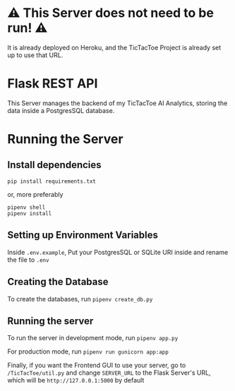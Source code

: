 # ⚠ This Server does not need to be run! ⚠
It is already deployed on Heroku, and the TicTacToe Project is already set up to use that URL.

# Flask REST API
This Server manages the backend of my TicTacToe AI Analytics, storing the data inside a PostgresSQL database.

# Running the Server
## Install dependencies
```
pip install requirements.txt
```

or, more preferably

```
pipenv shell
pipenv install
```

## Setting up Environment Variables
Inside `.env.example`, Put your PostgresSQL or SQLite URI inside and rename the file to `.env`

## Creating the Database
To create the databases, run `pipenv create_db.py`

## Running the server
To run the server in development mode, run `pipenv app.py`

For production mode, run `pipenv run gunicorn app:app`

Finally, if you want the Frontend GUI to use your server, go to `/TicTacToe/util.py` and change `SERVER_URL` to the Flask Server's URL, which will be `http://127.0.0.1:5000` by default
